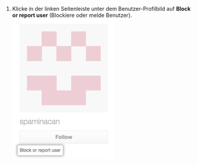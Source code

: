 1. Klicke in der linken Seitenleiste unter dem Benutzer-Profilbild auf **Block or report user** (Blockiere oder melde Benutzer). ![Link „Block or report user" (Blockiere oder melde einen Benutzer)](/assets/images/help/profile/profile-block-or-report-button.png)
